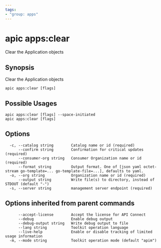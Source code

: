 ```yaml
---
tags:
- "group: apps"
---
```

# apic apps:clear

Clear the Application objects

## Synopsis

Clear the Application objects

```
apic apps:clear [flags]
```

## Possible Usages

```
apic apps:clear [flags] --space-initiated
apic apps:clear [flags]
```

## Options

```
  -c, --catalog string        Catalog name or id (required)
      --confirm string        Confirmation for critical updates (required)
      --consumer-org string   Consumer Organization name or id (required)
      --format string         Output format. One of [json yaml octet-stream go-template=... go-template-file=...], defaults to yaml.
  -o, --org string            Organization name or id (required)
      --output string         Write file(s) to directory, instead of STDOUT (default "-")
  -s, --server string         management server endpoint (required)
```

## Options inherited from parent commands

```
      --accept-license        Accept the license for API Connect
      --debug                 Enable debug output
      --debug-output string   Write debug output to file
      --lang string           Toolkit operation language
      --live-help             Enable or disable tracking of limited usage information
  -m, --mode string           Toolkit operation mode (default "apim")
```

